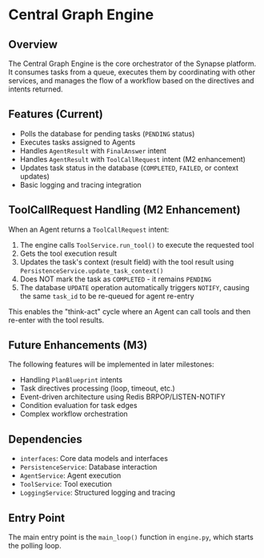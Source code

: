 # Central Graph Engine

## Overview

The Central Graph Engine is the core orchestrator of the Synapse platform. It consumes tasks from a queue, executes them by coordinating with other services, and manages the flow of a workflow based on the directives and intents returned.

## Features (Current)

- Polls the database for pending tasks (`PENDING` status)
- Executes tasks assigned to Agents
- Handles `AgentResult` with `FinalAnswer` intent
- Handles `AgentResult` with `ToolCallRequest` intent (M2 enhancement)
- Updates task status in the database (`COMPLETED`, `FAILED`, or context updates)
- Basic logging and tracing integration

## ToolCallRequest Handling (M2 Enhancement)

When an Agent returns a `ToolCallRequest` intent:
1. The engine calls `ToolService.run_tool()` to execute the requested tool
2. Gets the tool execution result
3. Updates the task's context (result field) with the tool result using `PersistenceService.update_task_context()`
4. Does NOT mark the task as `COMPLETED` - it remains `PENDING`
5. The database `UPDATE` operation automatically triggers `NOTIFY`, causing the same `task_id` to be re-queued for agent re-entry

This enables the "think-act" cycle where an Agent can call tools and then re-enter with the tool results.

## Future Enhancements (M3)

The following features will be implemented in later milestones:

- Handling `PlanBlueprint` intents
- Task directives processing (loop, timeout, etc.)
- Event-driven architecture using Redis BRPOP/LISTEN-NOTIFY
- Condition evaluation for task edges
- Complex workflow orchestration

## Dependencies

- `interfaces`: Core data models and interfaces
- `PersistenceService`: Database interaction
- `AgentService`: Agent execution
- `ToolService`: Tool execution
- `LoggingService`: Structured logging and tracing

## Entry Point

The main entry point is the `main_loop()` function in `engine.py`, which starts the polling loop.